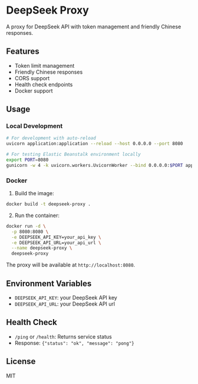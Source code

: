 # DeepSeek Proxy

A proxy for DeepSeek API with token management and friendly Chinese responses.

## Features

- Token limit management
- Friendly Chinese responses
- CORS support
- Health check endpoints
- Docker support

## Usage

### Local Development

```bash
# For development with auto-reload
uvicorn application:application --reload --host 0.0.0.0 --port 8080

# For testing Elastic Beanstalk environment locally
export PORT=8080
gunicorn -w 4 -k uvicorn.workers.UvicornWorker --bind 0.0.0.0:$PORT application:application
```

### Docker

1. Build the image:

```bash
docker build -t deepseek-proxy .
```

2. Run the container:

```bash
docker run -d \
  -p 8080:8080 \
  -e DEEPSEEK_API_KEY=your_api_key \
  -e DEEPSEEK_API_URL=your_api_url \
  --name deepseek-proxy \
  deepseek-proxy
```

The proxy will be available at `http://localhost:8080`.

## Environment Variables

- `DEEPSEEK_API_KEY`: your DeepSeek API key
- `DEEPSEEK_API_URL`: your DeepSeek API url

## Health Check

- `/ping` or `/health`: Returns service status
- Response: `{"status": "ok", "message": "pong"}`

## License

MIT

